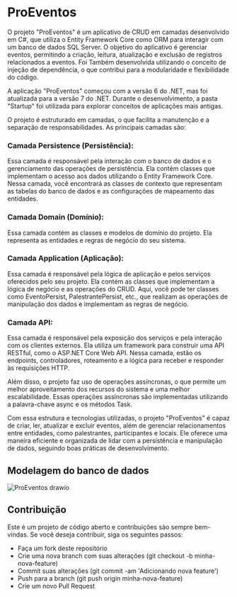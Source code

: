 # ProEventos

O projeto "ProEventos" é um aplicativo de CRUD em camadas desenvolvido em C#, que utiliza o Entity Framework Core como ORM para interagir com um banco de dados SQL Server. O objetivo do aplicativo é gerenciar eventos, permitindo a criação, leitura, atualização e exclusão de registros relacionados a eventos. Foi Também desenvolvida utilizando o conceito de injeção de dependência, o que contribui para a modularidade e flexibilidade do código.

A aplicação "ProEventos" começou com a versão 6 do .NET, mas foi atualizada para a versão 7 do .NET. Durante o desenvolvimento, a pasta "Startup" foi utilizada para explorar conceitos de aplicações mais antigas.

O projeto é estruturado em camadas, o que facilita a manutenção e a separação de responsabilidades. As principais camadas são: 

### Camada Persistence (Persistência):

Essa camada é responsável pela interação com o banco de dados e o gerenciamento das operações de persistência.
Ela contém classes que implementam o acesso aos dados utilizando o Entity Framework Core.
Nessa camada, você encontrará as classes de contexto que representam as tabelas do banco de dados e as configurações de mapeamento das entidades.


### Camada Domain (Domínio):

Essa camada contém as classes e modelos de domínio do  projeto.
Ela representa as entidades e regras de negócio do seu sistema.


### Camada Application (Aplicação):

Essa camada é responsável pela lógica de aplicação e pelos serviços oferecidos pelo seu projeto.
Ela contém as classes que implementam a lógica de negócio e as operações do CRUD.
Aqui, você pode ter classes como EventoPersist, PalestrantePersist, etc., que realizam as operações de manipulação dos dados e implementam as regras de negócio.


### Camada API:

Essa camada é responsável pela exposição dos serviços e pela interação com os clientes externos.
Ela utiliza um framework para construir uma API RESTful, como o ASP.NET Core Web API.
Nessa camada, estão os endpoints, controladores, roteamento e a lógica para receber e responder às requisições HTTP.


Além disso, o projeto faz uso de operações assíncronas, o que permite um melhor aproveitamento dos recursos do sistema e uma melhor escalabilidade. Essas operações assíncronas são implementadas utilizando a palavra-chave async e os métodos Task<T>.

Com essa estrutura e tecnologias utilizadas, o projeto "ProEventos" é capaz de criar, ler, atualizar e excluir eventos, além de gerenciar relacionamentos entre entidades, como palestrantes, participantes e locais. Ele oferece uma maneira eficiente e organizada de lidar com a persistência e manipulação de dados, seguindo boas práticas de desenvolvimento.


## Modelagem do banco de dados
  
![ProEventos drawio](https://github.com/Cristian-ferre/ProEventos/assets/99483009/ccbed2fc-3d1f-4e21-9bb3-82013d216d19)



## Contribuição

Este é um projeto de código aberto e contribuições são sempre bem-vindas. Se você deseja contribuir, siga os seguintes passos:

- Faça um fork deste repositório
- Crie uma nova branch com suas alterações (git checkout -b minha-nova-feature)
- Commit suas alterações (git commit -am 'Adicionando nova feature')
- Push para a branch (git push origin minha-nova-feature)
- Crie um novo Pull Request
